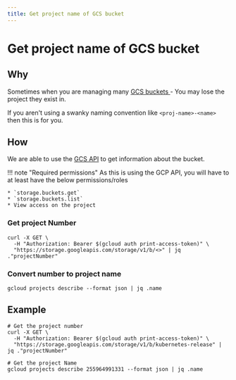 ```yaml
---
title: Get project name of GCS bucket
---
```


# Get project name of GCS bucket

## Why

Sometimes when you are managing many [GCS buckets ](https://cloud.google.com/storage) - You may lose the project they exist in.

If you aren't using a swanky naming convention like `<proj-name>-<name>` then this is for you.

## How

We are able to use the [GCS API](https://cloud.google.com/storage/docs/json_api) to get information about the bucket.

!!! note "Required permissions"
    As this is using the GCP API, you will have to at least have the below permissions/roles

    * `storage.buckets.get`
    * `storage.buckets.list`
    * View access on the project

### Get project Number

```shell
curl -X GET \                                                 
  -H "Authorization: Bearer $(gcloud auth print-access-token)" \
  "https://storage.googleapis.com/storage/v1/b/<>" | jq ."projectNumber" 
```
### Convert number to project name

```shell
gcloud projects describe --format json | jq .name
```


## Example

```shell
# Get the project number
curl -X GET \                                                 
  -H "Authorization: Bearer $(gcloud auth print-access-token)" \
  "https://storage.googleapis.com/storage/v1/b/kubernetes-release" | jq ."projectNumber" 
```

```shell
# Get the project Name
gcloud projects describe 255964991331 --format json | jq .name
```
